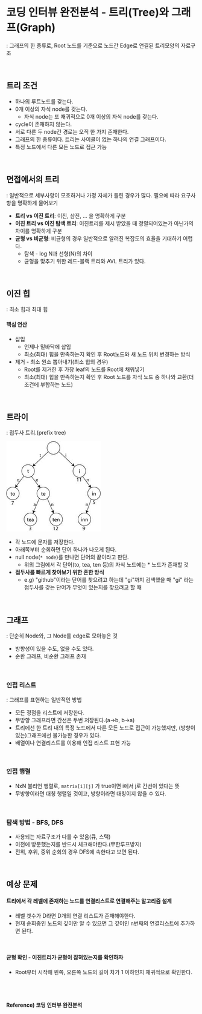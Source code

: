 # 코딩 인터뷰 완전분석 - 트리(Tree)와 그래프(Graph)

: 그래프의 한 종류로, Root 노드를 기준으로 노드간 Edge로 연결된 트리모양의 자료구조

<br>

## 트리 조건

* 하나의 루트노드를 갖는다.
* 0개 이상의 자식 node를 갖는다.
  * 자식 node는 또 재귀적으로 0개 이상의 자식 node를 갖는다.
* cycle이 존재하지 않는다.
* 서로 다른 두 node간 경로는 오직 한 가지 존재한다.
* 그래프의 한 종류이다. 트리는 사이클이 없는 하나의 연결 그래프이다.
* 특정 노드에서 다른 모든 노드로 접근 가능

<br>

## 면접에서의 트리

: 일반적으로 세부사항이 모호하거나 가정 자체가 틀린 경우가 많다. 필요에 따라 요구사항을 명확하게 물어보기

* **트리 vs 이진 트리**: 이진, 삼진, ... 을 명확하게 구분
* **이진 트리 vs 이진 탐색 트리**: 이진트리를 제시 받았을 때 정렬되어있는가 아닌가의 차이를 명확하게 구분
* **균형 vs 비균형**: 비균형의 경우 일반적으로 알려진 복잡도의 효율을 기대하기 어렵다.
  * 탐색 - log N과 선형(N)의 차이
  * 균형을 맞추기 위한 레드-블랙 트리와 AVL 트리가 있다.

<br>

## 이진 힙

: 최소 힙과 최대 힙

#### 핵심 연산

* 삽입
  * 언제나 밑바닥에 삽입
  * 최소(최대) 힙을 만족하는지 확인 후 Root노드와 새 노드 위치 변경하는 방식
* 제거 - 최소 원소 뽑아내기(최소 힙의 경우)
  * Root를 제거한 후 가장 leaf의 노드를 Root에 채워넣기
  * 최소(최대) 힙을 만족하는지 확인 후 Root 노드를 자식 노드 중 하나와 교환(더 조건에 부합하는 노드)

<br>

## 트라이

: 접두사 트리.(prefix tree)

![trie](./images/trie.png)

* 각 노드에 문자를 저장한다.
* 아래쪽부터 순회하면 단어 하나가 나오게 된다.
* null node(`* node`)를 만나면 단어의 끝이라고 판단.
  * 위의 그림에서 각 단어(to, tea, ten 등)의 자식 노드에는 * 노드가 존재할 것
* **접두사를 빠르게 찾아보기 위한 흔한 방식**
  * e.g) "github"이라는 단어를 찾으려고 하는데 "gi"까지 검색했을 때 "gi" 라는 접두사를 갖는 단어가 무엇이 있는지를 찾으려고 할 때

<br>

## 그래프

: 단순히 Node와, 그 Node를 edge로 모아놓은 것

* 방향성이 있을 수도, 없을 수도 있다.
* 순환 그래프, 비순환 그래프 존재

<br>

### 인접 리스트

: 그래프를 표현하는 일반적인 방법

* 모든 정점을 리스트에 저장한다.
* 무방향 그래프라면 간선은 두번 저장된다.(a->b, b->a)
* 트리에선 한 트리 내의 특정 노드에서 다른 모든 노드로 접근이 가능했지만, (방향이 있는)그래프에선 불가능한 경우가 있다.
* 배열이나 연결리스트를 이용해 인접 리스트 표현 가능

<br>

### 인접 행렬

* NxN 불리언 행렬로, `matrix[i][j]` 가 true이면 i에서 j로 간선이 있다는 뜻
* 무방향이라면 대칭 행렬일 것이고, 방향이라면 대칭이지 않을 수 있다.

<br>

### 탐색 방법 - BFS, DFS

* 사용되는 자료구조가 다를 수 있음(큐, 스택)
* 이전에 방문했는지를 반드시 체크해야한다.(무한루프방지)
* 전위, 후위, 중위 순회의 경우 DFS에 속한다고 보면 된다.

<br>

## 예상 문제

#### 트리에서 각 레벨에 존재하는 노드를 연결리스트로 연결해주는 알고리즘 설계

* 레벨 갯수가 D라면 D개의 연결 리스트가 존재해야한다.
* 현재 순회중인 노드의 깊이만 알 수 있으면 그 깊이인 n번째의 연결리스트에 추가하면 된다.

<br>

#### 균형 확인 - 이진트리가 균형이 잡혀있는지를 확인하자

* Root부터 시작해 왼쪽, 오른쪽 노드의 길이 차가 1 이하인지 재귀적으로 확인한다.

<br><br>

#### Reference) 코딩 인터뷰 완전분석

